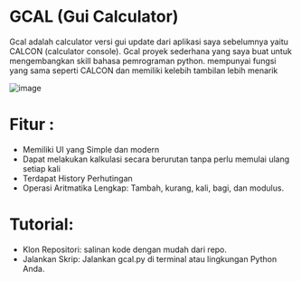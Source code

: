 # GCAL (Gui Calculator)

Gcal adalah calculator versi gui update dari aplikasi saya sebelumnya yaitu CALCON (calculator console).
Gcal proyek sederhana yang saya buat untuk mengembangkan skill bahasa pemrograman python.
mempunyai fungsi yang sama seperti CALCON dan memiliki kelebih tambilan lebih menarik

![image](https://github.com/user-attachments/assets/136d6953-a7ea-423b-9594-e820d3000984)

# Fitur :
- Memiliki UI yang Simple dan modern
- Dapat melakukan kalkulasi secara berurutan tanpa perlu memulai ulang setiap kali
- Terdapat History Perhutingan
- Operasi Aritmatika Lengkap: Tambah, kurang, kali, bagi, dan modulus.

# Tutorial:
- Klon Repositori:
salinan kode dengan mudah dari repo.
- Jalankan Skrip:
Jalankan gcal.py di terminal atau lingkungan Python Anda.

